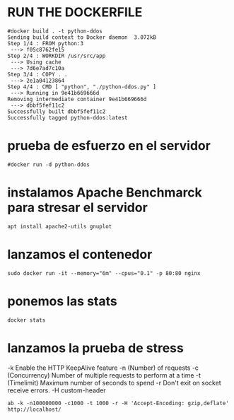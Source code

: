 # RUN THE DOCKERFILE
```
#docker build . -t python-ddos
Sending build context to Docker daemon  3.072kB
Step 1/4 : FROM python:3
 ---> f05c8762fe15
Step 2/4 : WORKDIR /usr/src/app
 ---> Using cache
 ---> 7d6e7ad7c10a
Step 3/4 : COPY . .
 ---> 2e1a04123864
Step 4/4 : CMD [ "python", "./python-ddos.py" ]
 ---> Running in 9e41b669666d
Removing intermediate container 9e41b669666d
 ---> dbbf5fef11c2
Successfully built dbbf5fef11c2
Successfully tagged python-ddos:latest
```
# prueba de esfuerzo en el servidor
```
#docker run -d python-ddos
```
# instalamos Apache Benchmarck para stresar el servidor
```
apt install apache2-utils gnuplot
```
# lanzamos el contenedor
```
sudo docker run -it --memory="6m" --cpus="0.1" -p 80:80 nginx
```
# ponemos las stats
```
docker stats
```
# lanzamos la prueba de stress
-k Enable the HTTP KeepAlive feature
-n (Number) of requests
-c (Concurrency) Number of multiple requests to perform at a time
-t (Timelimit) Maximum number of seconds to spend
-r Don't exit on socket receive errors.
-H custom-header
```
ab -k -n100000000 -c1000 -t 1000 -r -H 'Accept-Encoding: gzip,deflate' http://localhost/
```
